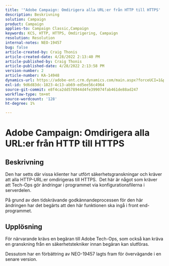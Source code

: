 ```yaml
---
title: '"Adobe Campaign: Omdirigera alla URL:er från HTTP till HTTPS'
description: Beskrivning
solution: Campaign
product: Campaign
applies-to: Campaign Classic,Campaign
keywords: KCS, HTTP, HTTPS, Omdirigering, Campaign
resolution: Resolution
internal-notes: NEO-19457
bug: false
article-created-by: Craig Thonis
article-created-date: 4/28/2022 2:13:40 PM
article-published-by: Craig Thonis
article-published-date: 4/28/2022 2:13:58 PM
version-number: 2
article-number: KA-14948
dynamics-url: https://adobe-ent.crm.dynamics.com/main.aspx?forceUCI=1&pagetype=entityrecord&etn=knowledgearticle&id=8498f365-fdc6-ec11-a7b6-0022480a10ee
exl-id: 9d6d83dc-1823-4c13-ab69-ed5ee56c4964
source-git-commit: e8f4ca2dd578944d4fe399074fab461de88ad247
workflow-type: tm+mt
source-wordcount: '128'
ht-degree: 1%

---
```


# Adobe Campaign: Omdirigera alla URL:er från HTTP till HTTPS

## Beskrivning


Den har setts där vissa klienter har utfört säkerhetsgranskningar och kräver att alla HTTP-URL:er omdirigeras till HTTPS.  Det här är något som kräver att Tech-Ops gör ändringar i programmet via konfigurationsfilerna i serverdelen.

På grund av den tidskrävande godkännandeprocessen för den här ändringen har det begärts att den här funktionen ska ingå i front end-programmet.


## Upplösning


För närvarande krävs en begäran till Adobe Tech-Ops, som också kan kräva en granskning från en säkerhetstekniker innan begäran kan slutföras.

Dessutom har en förbättring av NEO-19457 lagts fram för övervägande i en senare version.
